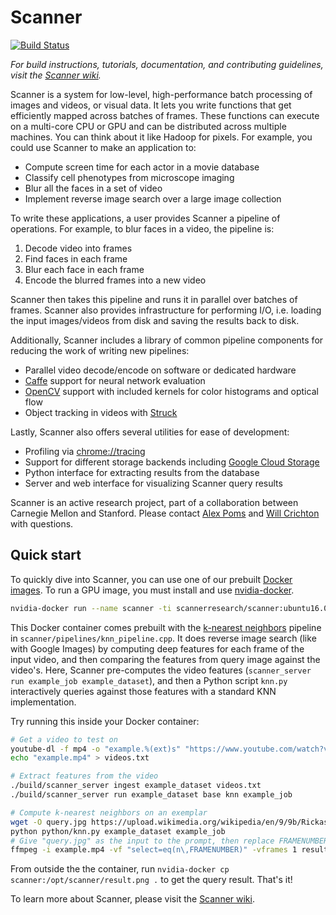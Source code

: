 # Scanner #
[![Build Status](https://travis-ci.com/scanner-research/scanner.svg?token=3riCqXaXCxyYqpsVk2yv&branch=master)](https://travis-ci.com/apoms/scanner)

_For build instructions, tutorials, documentation, and contributing guidelines, visit the [Scanner wiki](https://github.com/apoms/scanner/wiki)._

Scanner is a system for low-level, high-performance batch processing of images and videos, or visual data. It lets you write functions that get efficiently mapped across batches of frames. These functions can execute on a multi-core CPU or GPU and can be distributed across multiple machines. You can think about it like Hadoop for pixels. For example, you could use Scanner to make an application to:

* Compute screen time for each actor in a movie database
* Classify cell phenotypes from microscope imaging
* Blur all the faces in a set of video
* Implement reverse image search over a large image collection

To write these applications, a user provides Scanner a pipeline of operations. For example, to blur faces in a video, the pipeline is:

1. Decode video into frames
2. Find faces in each frame
3. Blur each face in each frame
4. Encode the blurred frames into a new video

Scanner then takes this pipeline and runs it in parallel over batches of frames. Scanner also provides infrastructure for performing I/O, i.e. loading the input images/videos from disk and saving the results back to disk.

Additionally, Scanner includes a library of common pipeline components for reducing the work of writing new pipelines:

* Parallel video decode/encode on software or dedicated hardware
* [Caffe](https://github.com/bvlc/caffe) support for neural network evaluation
* [OpenCV](https://github.com/opencv/opencv) support with included kernels for color histograms and optical flow
* Object tracking in videos with [Struck](https://github.com/samhare/struck)

Lastly, Scanner also offers several utilities for ease of development:

* Profiling via [chrome://tracing](https://www.chromium.org/developers/how-tos/trace-event-profiling-tool)
* Support for different storage backends including [Google Cloud Storage](https://cloud.google.com/storage/)
* Python interface for extracting results from the database
* Server and web interface for visualizing Scanner query results

Scanner is an active research project, part of a collaboration between Carnegie Mellon and Stanford. Please contact [Alex Poms](https://github.com/apoms) and [Will Crichton](https://github.com/willcrichton) with questions.

## Quick start ##

To quickly dive into Scanner, you can use one of our prebuilt [Docker images](https://hub.docker.com/r/scannerresearch/scanner). To run a GPU image, you must install and use [nvidia-docker](https://github.com/NVIDIA/nvidia-docker).

```bash
nvidia-docker run --name scanner -ti scannerresearch/scanner:ubuntu16.04-cuda8.0-cv3.1.0 /bin/bash
```

This Docker container comes prebuilt with the [k-nearest neighbors](https://en.wikipedia.org/wiki/K-nearest_neighbors_algorithm) pipeline in `scanner/pipelines/knn_pipeline.cpp`. It does reverse image search (like with Google Images) by computing deep features for each frame of the input video, and then comparing the features from query image against the video's. Here, Scanner pre-computes the video features (`scanner_server run example_job example_dataset`), and then a Python script `knn.py` interactively queries against those features with a standard KNN implementation.

Try running this inside your Docker container:

```bash
# Get a video to test on
youtube-dl -f mp4 -o "example.%(ext)s" "https://www.youtube.com/watch?v=dQw4w9WgXcQ"
echo "example.mp4" > videos.txt

# Extract features from the video
./build/scanner_server ingest example_dataset videos.txt
./build/scanner_server run example_dataset base knn example_job

# Compute k-nearest neighbors on an exemplar
wget -O query.jpg https://upload.wikimedia.org/wikipedia/en/9/9b/Rickastleyposter.jpg
python python/knn.py example_dataset example_job
# Give "query.jpg" as the input to the prompt, then replace FRAMENUMBER below with one of the frame numbers
ffmpeg -i example.mp4 -vf "select=eq(n\,FRAMENUMBER)" -vframes 1 result.png
```

From outside the the container, run `nvidia-docker cp scanner:/opt/scanner/result.png .` to get the query result. That's it!

To learn more about Scanner, please visit the [Scanner wiki](https://github.com/apoms/scanner/wiki).
